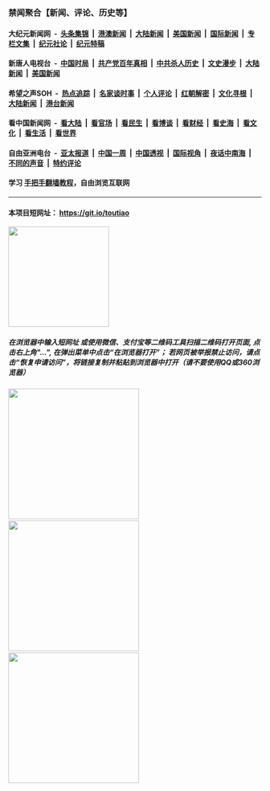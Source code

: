 ### 禁闻聚合【新闻、评论、历史等】

#### 大纪元新闻网 &nbsp;-&nbsp; [头条集锦](indexes/E头条集锦.md?t=03051532) &nbsp;|&nbsp; [港澳新闻](indexes/E港澳新闻.md?t=03051532)  &nbsp;|&nbsp; [大陆新闻](indexes/E大陆新闻.md?t=03051532) &nbsp;|&nbsp; [美国新闻](indexes/E美国新闻.md?t=03051532) &nbsp;|&nbsp; [国际新闻](indexes/E国际新闻.md?t=03051532) &nbsp;|&nbsp; [专栏文集](indexes/E专栏文集.md?t=03051532) &nbsp;|&nbsp; [纪元社论](indexes/E纪元社论.md?t=03051532) &nbsp;|&nbsp; [纪元特稿](indexes/E纪元特稿.md?t=03051532) 

#### 新唐人电视台 &nbsp;-&nbsp; [中国时局](indexes/N中国时局.md?t=03051532) &nbsp;|&nbsp; [共产党百年真相](indexes/N共产党百年真相.md?t=03051532) &nbsp;|&nbsp; [中共杀人历史](indexes/N中共杀人历史.md?t=03051532) &nbsp;|&nbsp; [文史漫步](indexes/N文史漫步.md?t=03051532) &nbsp;|&nbsp; [大陆新闻](indexes/N大陆新闻.md?t=03051532) &nbsp;|&nbsp; [美国新闻](indexes/N美国新闻.md?t=03051532)

#### 希望之声SOH &nbsp;-&nbsp; [热点追踪](indexes/H热点追踪.md?t=03051532) &nbsp;|&nbsp; [名家谈时事](indexes/H名家谈时事.md?t=03051532) &nbsp;|&nbsp; [个人评论](indexes/H个人评论.md?t=03051532)  &nbsp;|&nbsp; [红朝解密](indexes/H红朝解密.md?t=03051532) &nbsp;|&nbsp; [文化寻根](indexes/H文化寻根.md?t=03051532) &nbsp;|&nbsp; [大陆新闻](indexes/H大陆新闻.md?t=03051532) &nbsp;|&nbsp; [港台新闻](indexes/H港台新闻.md?t=03051532)

#### 看中国新闻网 &nbsp;-&nbsp; [看大陆](indexes/S看大陆.md?t=03051532) &nbsp;|&nbsp; [看官场](indexes/S看官场.md?t=03051532) &nbsp;|&nbsp; [看民生](indexes/S看民生.md?t=03051532)  &nbsp;|&nbsp; [看博谈](indexes/S看博谈.md?t=03051532) &nbsp;|&nbsp; [看财经](indexes/S看财经.md?t=03051532) &nbsp;|&nbsp; [看史海](indexes/S看史海.md?t=03051532) &nbsp;|&nbsp; [看文化](indexes/S看文化.md?t=03051532) &nbsp;|&nbsp; [看生活](indexes/S看生活.md?t=03051532) &nbsp;|&nbsp; [看世界](indexes/S看世界.md?t=03051532)

#### 自由亚洲电台 &nbsp;-&nbsp; [亚太报道](indexes/R亚太报道.md?t=03051532) &nbsp;|&nbsp; [中国一周](indexes/R中国一周.md?t=03051532) &nbsp;|&nbsp; [中国透视](indexes/R中国透视.md?t=03051532)  &nbsp;|&nbsp; [国际视角](indexes/R国际视角.md?t=03051532) &nbsp;|&nbsp; [夜话中南海](indexes/R夜话中南海.md?t=03051532) &nbsp;|&nbsp; [不同的声音](indexes/R不同的声音.md?t=03051532) &nbsp;|&nbsp; [特约评论](indexes/R特约评论.md?t=03051532)

#### 学习 [手把手翻墙教程](https://github.com/gfw-breaker/guides/wiki)，自由浏览互联网

----

#### 本项目短网址： https://git.io/toutiao
<img src="https://raw.githubusercontent.com/gfw-breaker/banned-news/master/scripts/img/qr.png" width="200px"/>  

##### 在浏览器中输入短网址 或使用微信、支付宝等二维码工具扫描二维码打开页面, 点击右上角"...", 在弹出菜单中点击“在浏览器打开”； 若网页被举报禁止访问，请点击“恢复申请访问”，将链接复制并粘贴到浏览器中打开（请不要使用QQ或360浏览器）

<img src="https://raw.githubusercontent.com/gfw-breaker/banned-news/master/scripts/img/1.png" width="260px"/> &nbsp; <img src="https://raw.githubusercontent.com/gfw-breaker/banned-news/master/scripts/img/2.png" width="260px"/> &nbsp; <img src="https://raw.githubusercontent.com/gfw-breaker/banned-news/master/scripts/img/3.png" width="260px"/>
